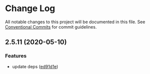 # Change Log

All notable changes to this project will be documented in this file.
See [Conventional Commits](https://conventionalcommits.org) for commit guidelines.

## 2.5.11 (2020-05-10)


### Features

* update deps ([ed91d1e](https://github.com/bluelovers/node-segment/commit/ed91d1e81b74370f81938cb163a3a6ccac39c3f2))
